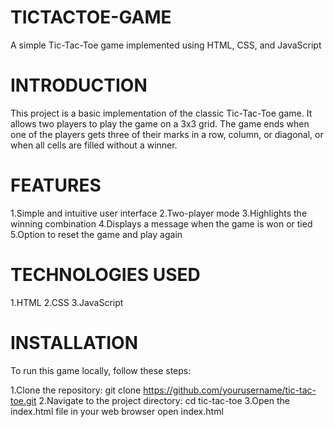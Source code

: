 # TICTACTOE-GAME
A simple Tic-Tac-Toe game implemented using HTML, CSS, and JavaScript

# INTRODUCTION
This project is a basic implementation of the classic Tic-Tac-Toe game. It allows two players to play the game on a 3x3 grid. The game ends when one of the players gets three of their marks in a row, column, or diagonal, or when all cells are filled without a winner.

# FEATURES
1.Simple and intuitive user interface
2.Two-player mode
3.Highlights the winning combination
4.Displays a message when the game is won or tied
5.Option to reset the game and play again

# TECHNOLOGIES USED
1.HTML
2.CSS
3.JavaScript

# INSTALLATION
To run this game locally, follow these steps:

1.Clone the repository:
 git clone https://github.com/yourusername/tic-tac-toe.git
2.Navigate to the project directory:
  cd tic-tac-toe
3.Open the index.html file in your web browser
   open index.html








